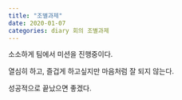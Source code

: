 ```yaml
---
title: "조별과제"
date: 2020-01-07
categories: diary 회의 조별과제
---
```

소소하게 팀에서 미션을 진행중이다.

열심히 하고, 즐겁게 하고싶지만 마음처럼 잘 되지 않는다.

성공적으로 끝났으면 좋겠다.
